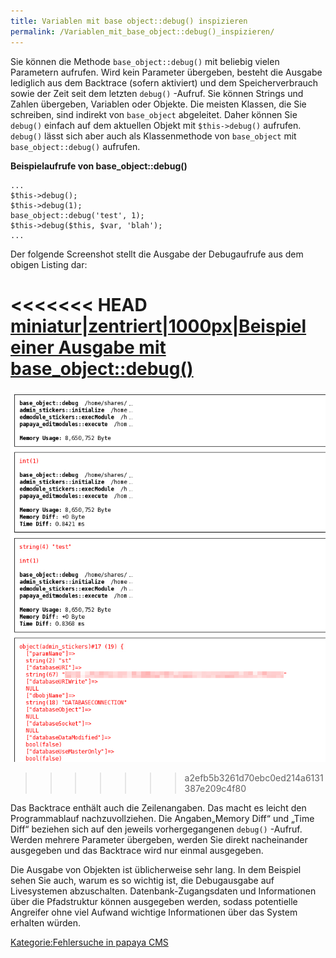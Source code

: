 ```yaml
---
title: Variablen mit base object::debug() inspizieren
permalink: /Variablen_mit_base_object::debug()_inspizieren/
---
```


Sie können die Methode `base_object::debug()` mit beliebig vielen Parametern aufrufen. Wird kein Parameter übergeben, besteht die Ausgabe lediglich aus dem Backtrace (sofern aktiviert) und dem Speicherverbrauch sowie der Zeit seit dem letzten `debug()` -Aufruf. Sie können Strings und Zahlen übergeben, Variablen oder Objekte. Die meisten Klassen, die Sie schreiben, sind indirekt von `base_object` abgeleitet. Daher können Sie `debug()` einfach auf dem aktuellen Objekt mit `$this->debug()` aufrufen. `debug()` lässt sich aber auch als Klassenmethode von `base_object` mit `base_object::debug()` aufrufen.

**Beispielaufrufe von base_object::debug()**

~~~~ {.php}
...
$this->debug();
$this->debug(1);
base_object::debug('test', 1);
$this->debug($this, $var, 'blah');
...
~~~~

Der folgende Screenshot stellt die Ausgabe der Debugaufrufe aus dem obigen Listing dar:

<<<<<<< HEAD
[miniatur|zentriert|1000px|Beispiel einer Ausgabe mit base_object::debug()](/images/File:base_object_debug_beispielausgabe.png )
=======
![File:Base_object_debug_beispielausgabe.png](images/Base_object_debug_beispielausgabe.png)
>>>>>>> a2efb5b3261d70ebc0ed214a6131387e209c4f80

Das Backtrace enthält auch die Zeilenangaben. Das macht es leicht den Programmablauf nachzuvollziehen. Die Angaben„Memory Diff“ und „Time Diff“ beziehen sich auf den jeweils vorhergegangenen `debug()` -Aufruf. Werden mehrere Parameter übergeben, werden Sie direkt nacheinander ausgegeben und das Backtrace wird nur einmal ausgegeben.

Die Ausgabe von Objekten ist üblicherweise sehr lang. In dem Beispiel sehen Sie auch, warum es so wichtig ist, die Debugausgabe auf Livesystemen abzuschalten. Datenbank-Zugangsdaten und Informationen über die Pfadstruktur können ausgegeben werden, sodass potentielle Angreifer ohne viel Aufwand wichtige Informationen über das System erhalten würden.

[Kategorie:Fehlersuche in papaya CMS](export_de/Kategorie:Fehlersuche_in_papaya_CMS )
